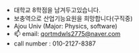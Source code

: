 -   대학교 8학점을 남겨두고있습니다.
-   보충역으로 산업기능요원을 희망합니다(구직중)
-   Ajou Univ (Major: Physics, software)
- 📫 email: qortmdwls2775@naver.com
-    call number : 010-2127-8387




